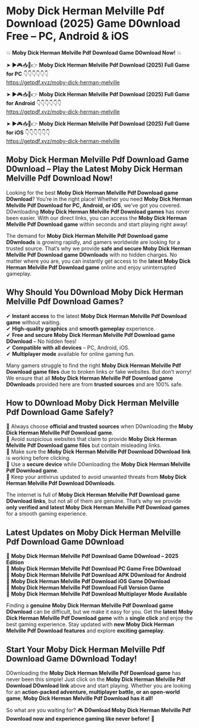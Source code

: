 # Moby Dick Herman Melville Pdf Download (2025) Game D0wnload Free – PC, Android & iOS

💥 **Moby Dick Herman Melville Pdf Download Game D0wnload Now!** 💥  

➤ ►🎮📥📱👉 **Moby Dick Herman Melville Pdf Download (2025) Full Game for PC** 👇👇👇👇👇👇  
https://getpdf.xyz/moby-dick-herman-melville  

➤ ►🎮📥📱👉 **Moby Dick Herman Melville Pdf Download (2025) Full Game for Android** 👇👇👇👇👇👇  
https://getpdf.xyz/moby-dick-herman-melville  

➤ ►🎮📥📱👉 **Moby Dick Herman Melville Pdf Download (2025) Full Game for iOS** 👇👇👇👇👇👇  
https://getpdf.xyz/moby-dick-herman-melville  

## Moby Dick Herman Melville Pdf Download Game D0wnload – Play the Latest Moby Dick Herman Melville Pdf Download Now!

Looking for the best **Moby Dick Herman Melville Pdf Download game D0wnload**? You’re in the right place! Whether you need **Moby Dick Herman Melville Pdf Download for PC, Android, or iOS**, we’ve got you covered. D0wnloading **Moby Dick Herman Melville Pdf Download games** has never been easier. With our direct links, you can access the **Moby Dick Herman Melville Pdf Download game** within seconds and start playing right away!  

The demand for **Moby Dick Herman Melville Pdf Download game D0wnloads** is growing rapidly, and gamers worldwide are looking for a trusted source. That’s why we provide **safe and secure Moby Dick Herman Melville Pdf Download game D0wnloads** with no hidden charges. No matter where you are, you can instantly get access to the **latest Moby Dick Herman Melville Pdf Download game** online and enjoy uninterrupted gameplay.  

## **Why Should You D0wnload Moby Dick Herman Melville Pdf Download Games?**  

✔ **Instant access** to the latest **Moby Dick Herman Melville Pdf Download game** without waiting.  
✔ **High-quality graphics** and **smooth gameplay** experience.  
✔ **Free and secure Moby Dick Herman Melville Pdf Download game D0wnload** – No hidden fees!  
✔ **Compatible with all devices** – PC, Android, iOS.  
✔ **Multiplayer mode** available for online gaming fun.  

Many gamers struggle to find the right **Moby Dick Herman Melville Pdf Download game files** due to broken links or fake websites. But don’t worry! We ensure that all **Moby Dick Herman Melville Pdf Download game D0wnloads** provided here are from **trusted sources** and are 100% safe.  

## **How to D0wnload Moby Dick Herman Melville Pdf Download Game Safely?**  

📌 Always choose **official and trusted sources** when D0wnloading the **Moby Dick Herman Melville Pdf Download game**.  
📌 Avoid suspicious websites that claim to provide **Moby Dick Herman Melville Pdf Download game files** but contain misleading links.  
📌 Make sure the **Moby Dick Herman Melville Pdf Download D0wnload link** is working before clicking.  
📌 Use a **secure device** while D0wnloading the **Moby Dick Herman Melville Pdf Download game**.  
📌 Keep your antivirus updated to avoid unwanted threats from **Moby Dick Herman Melville Pdf Download D0wnloads**.  

The internet is full of **Moby Dick Herman Melville Pdf Download game D0wnload links**, but not all of them are genuine. That’s why we provide **only verified and latest Moby Dick Herman Melville Pdf Download games** for a smooth gaming experience.  

## **Latest Updates on Moby Dick Herman Melville Pdf Download Game D0wnload**  

🔹 **Moby Dick Herman Melville Pdf Download Game D0wnload – 2025 Edition**  
🔹 **Moby Dick Herman Melville Pdf Download PC Game Free D0wnload**  
🔹 **Moby Dick Herman Melville Pdf Download APK D0wnload for Android**  
🔹 **Moby Dick Herman Melville Pdf Download iOS Game D0wnload**  
🔹 **Moby Dick Herman Melville Pdf Download Full Version Game**  
🔹 **Moby Dick Herman Melville Pdf Download Multiplayer Mode Available**  

Finding a **genuine Moby Dick Herman Melville Pdf Download game D0wnload** can be difficult, but we make it easy for you. Get the **latest Moby Dick Herman Melville Pdf Download game** with a **single click** and enjoy the best gaming experience. Stay updated with **new Moby Dick Herman Melville Pdf Download features** and explore **exciting gameplay**.  

## **Start Your Moby Dick Herman Melville Pdf Download Game D0wnload Today!**  

D0wnloading the **Moby Dick Herman Melville Pdf Download game** has never been this simple! Just click on the **Moby Dick Herman Melville Pdf Download D0wnload link** above and start playing. Whether you are looking for an **action-packed adventure, multiplayer battle, or an open-world game**, **Moby Dick Herman Melville Pdf Download has it all!**  

So what are you waiting for? 🎮 **D0wnload Moby Dick Herman Melville Pdf Download now and experience gaming like never before!** 🚀  